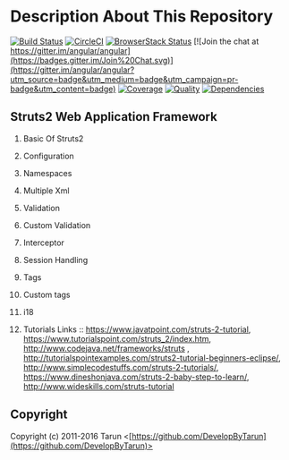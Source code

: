 # Description About This Repository

[![Build Status](https://travis-ci.org/angular/angular.svg?branch=master)](https://travis-ci.org/angular/angular)
[![CircleCI](https://circleci.com/gh/angular/angular/tree/master.svg?style=shield)](https://circleci.com/gh/angular/angular/tree/master)
[![BrowserStack Status](https://www.browserstack.com/automate/badge.svg?badge_key=LzF3RzBVVGt6VWE2S0hHaC9uYllOZz09LS1BVjNTclBKV0x4eVRlcjA4QVY1M0N3PT0=--eb4ce8c8dc2c1c5b2b5352d473ee12a73ac20e06)](https://www.browserstack.com/automate/public-build/LzF3RzBVVGt6VWE2S0hHaC9uYllOZz09LS1BVjNTclBKV0x4eVRlcjA4QVY1M0N3PT0=--eb4ce8c8dc2c1c5b2b5352d473ee12a73ac20e06)
[![Join the chat at https://gitter.im/angular/angular](https://badges.gitter.im/Join%20Chat.svg)](https://gitter.im/angular/angular?utm_source=badge&utm_medium=badge&utm_campaign=pr-badge&utm_content=badge)
[![Coverage](https://img.shields.io/coveralls/jaredhanson/passport-twitter.svg)](https://coveralls.io/r/jaredhanson/passport-twitter)
[![Quality](https://img.shields.io/codeclimate/github/jaredhanson/passport-twitter.svg?label=quality)](https://codeclimate.com/github/jaredhanson/passport-twitter)
[![Dependencies](https://img.shields.io/david/jaredhanson/passport-twitter.svg)](https://david-dm.org/jaredhanson/passport-twitter)

## Struts2 Web Application Framework

1. Basic Of Struts2

2. Configuration

3. Namespaces

4. Multiple Xml

5. Validation

6. Custom Validation

7. Interceptor

8. Session Handling

9. Tags

10. Custom tags

11. i18

11. Tutorials Links :: https://www.javatpoint.com/struts-2-tutorial, https://www.tutorialspoint.com/struts_2/index.htm, http://www.codejava.net/frameworks/struts , http://tutorialspointexamples.com/struts2-tutorial-beginners-eclipse/, http://www.simplecodestuffs.com/struts-2-tutorials/, https://www.dineshonjava.com/struts-2-baby-step-to-learn/, http://www.wideskills.com/struts-tutorial

## Copyright

Copyright (c) 2011-2016 Tarun <[https://github.com/DevelopByTarun](https://github.com/DevelopByTarun)>

